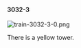 #### 3032-3
![train-3032-3-0.png](https://github.com/lil-lab/nlvr/raw/master/nlvr/train/images/45/train-3032-3-0.png "train-3032-3-0.png")

There is a yellow tower.
